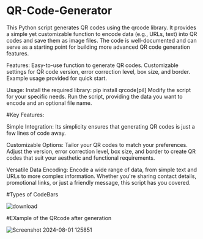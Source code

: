 # QR-Code-Generator
This Python script generates QR codes using the qrcode library. It provides a simple yet customizable function to encode data (e.g., URLs, text) into QR codes and save them as image files. The code is well-documented and can serve as a starting point for building more advanced QR code generation features.

Features:
Easy-to-use function to generate QR codes.
Customizable settings for QR code version, error correction level, box size, and border.
Example usage provided for quick start.

Usage:
Install the required library: pip install qrcode[pil]
Modify the script for your specific needs.
Run the script, providing the data you want to encode and an optional file name.

#Key Features:

Simple Integration: Its simplicity ensures that generating QR codes is just a few lines of code away.

Customizable Options: 
Tailor your QR codes to match your preferences. Adjust the version, error correction level, box size, and border to create QR codes that suit your aesthetic and functional requirements.

Versatile Data Encoding: 
Encode a wide range of data, from simple text and URLs to more complex information. Whether you're sharing contact details, promotional links, or just a friendly message, this script has you covered.

#Types of CodeBars

![download](https://github.com/user-attachments/assets/70104852-75fc-467f-8539-58f3884b12f0)


#EXample of the QRcode after generation


![Screenshot 2024-08-01 125851](https://github.com/user-attachments/assets/0a10fdc8-28ef-4f42-9856-6a1b2a44989a)

